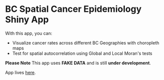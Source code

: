 # BC Spatial Cancer Epidemiology Shiny App

With this app, you can:

* Visualize cancer rates across different BC Geographies with choropleth maps
* Test for spatial autocorrelation using Global and Local Moran's tests

**Please Note**
This app uses **FAKE DATA** and is still **under development**. 

App lives [here](https://jdsimkin04.shinyapps.io/bc_spatial_canepi_app/).
